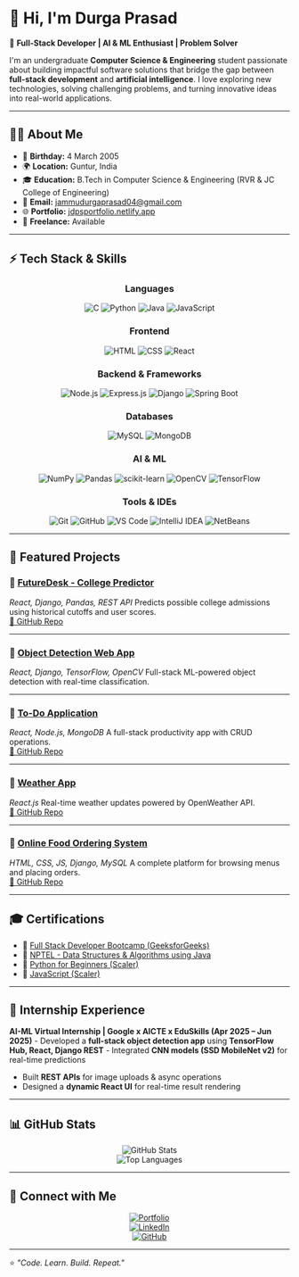 # 👋 Hi, I'm Durga Prasad

🚀 **Full-Stack Developer | AI & ML Enthusiast | Problem Solver**

I'm an undergraduate **Computer Science & Engineering** student passionate about building impactful software solutions that bridge the gap between **full-stack development** and **artificial intelligence**. I love exploring new technologies, solving challenging problems, and turning innovative ideas into real-world applications.

---

## 🧑‍💻 About Me

- 🎂 **Birthday:** 4 March 2005  
- 🌍 **Location:** Guntur, India  
- 🎓 **Education:** B.Tech in Computer Science & Engineering (RVR & JC College of Engineering)  
- 📧 **Email:** [jammudurgaprasad04@gmail.com](mailto:jammudurgaprasad04@gmail.com)  
- 🌐 **Portfolio:** [jdpsportfolio.netlify.app](https://jdpsportfolio.netlify.app)  
- 💼 **Freelance:** Available  

---

## ⚡ Tech Stack & Skills

<div align="center">

### Languages  
![C](https://img.shields.io/badge/C-00599C?style=for-the-badge&logo=c&logoColor=white)
![Python](https://img.shields.io/badge/Python-FFD43B?style=for-the-badge&logo=python&logoColor=blue)
![Java](https://img.shields.io/badge/Java-ED8B00?style=for-the-badge&logo=openjdk&logoColor=white)
![JavaScript](https://img.shields.io/badge/JavaScript-323330?style=for-the-badge&logo=javascript)

### Frontend  
![HTML](https://img.shields.io/badge/HTML5-E34F26?style=for-the-badge&logo=html5&logoColor=white)
![CSS](https://img.shields.io/badge/CSS3-1572B6?style=for-the-badge&logo=css3&logoColor=white)
![React](https://img.shields.io/badge/React-20232A?style=for-the-badge&logo=react)

### Backend & Frameworks  
![Node.js](https://img.shields.io/badge/Node.js-43853D?style=for-the-badge&logo=node.js&logoColor=white)
![Express.js](https://img.shields.io/badge/Express.js-404D59?style=for-the-badge)
![Django](https://img.shields.io/badge/Django-092E20?style=for-the-badge&logo=django&logoColor=white)
![Spring Boot](https://img.shields.io/badge/Spring_Boot-6DB33F?style=for-the-badge&logo=springboot&logoColor=white)

### Databases  
![MySQL](https://img.shields.io/badge/MySQL-005C84?style=for-the-badge&logo=mysql&logoColor=white)
![MongoDB](https://img.shields.io/badge/MongoDB-4EA94B?style=for-the-badge&logo=mongodb&logoColor=white)

### AI & ML  
![NumPy](https://img.shields.io/badge/NumPy-013243?style=for-the-badge&logo=numpy&logoColor=white)
![Pandas](https://img.shields.io/badge/Pandas-150458?style=for-the-badge&logo=pandas)
![scikit-learn](https://img.shields.io/badge/scikit--learn-F7931E?style=for-the-badge&logo=scikitlearn&logoColor=white)
![OpenCV](https://img.shields.io/badge/OpenCV-5C3EE8?style=for-the-badge&logo=opencv&logoColor=white)
![TensorFlow](https://img.shields.io/badge/TensorFlow-FF6F00?style=for-the-badge&logo=tensorflow&logoColor=white)

### Tools & IDEs  
![Git](https://img.shields.io/badge/Git-F05032?style=for-the-badge&logo=git&logoColor=white)
![GitHub](https://img.shields.io/badge/GitHub-181717?style=for-the-badge&logo=github)
![VS Code](https://img.shields.io/badge/VS%20Code-0078d7?style=for-the-badge&logo=visual-studio-code)
![IntelliJ IDEA](https://img.shields.io/badge/IntelliJ%20IDEA-000000?style=for-the-badge&logo=intellij-idea)
![NetBeans](https://img.shields.io/badge/NetBeans-1B6AC6?style=for-the-badge&logo=apache-netbeans)

</div>

---

## 📂 Featured Projects

### 🔹 [FutureDesk - College Predictor](https://futuredesk.netlify.app/)
*React, Django, Pandas, REST API* Predicts possible college admissions using historical cutoffs and user scores.  
[🔗 GitHub Repo](https://github.com/jammudurgaprasad/Eapcet_College_Predictor)

---

### 🔹 [Object Detection Web App](https://github.com/jammudurgaprasad/Object_Detection)  
*React, Django, TensorFlow, OpenCV* Full-stack ML-powered object detection with real-time classification.

---

### 🔹 [To-Do Application](https://dptodoapp.netlify.app/)  
*React, Node.js, MongoDB* A full-stack productivity app with CRUD operations.  
[🔗 GitHub Repo](https://github.com/jammudurgaprasad/Full-Stack-ToDo-App)

---

### 🔹 [Weather App](https://dpsweatherapp.netlify.app/)  
*React.js* Real-time weather updates powered by OpenWeather API.  
[🔗 GitHub Repo](https://github.com/jammudurgaprasad/Weather_App)

---

### 🔹 [Online Food Ordering System](https://jammudurgaprasad.pythonanywhere.com/)  
*HTML, CSS, JS, Django, MySQL* A complete platform for browsing menus and placing orders.  
[🔗 GitHub Repo](https://github.com/jammudurgaprasad/project4)

---

## 🎓 Certifications

- 📜 [Full Stack Developer Bootcamp (GeeksforGeeks)](https://www.linkedin.com/posts/jammudurgaprasad_full-stack-developer-bootcamp-master-frontend-activity-7344790448000929792-td2E)  
- 📜 [NPTEL - Data Structures & Algorithms using Java](https://www.linkedin.com/posts/jammudurgaprasad_nptel-learningjourney-datastructures-activity-7288578996412334080-YNhi)  
- 📜 [Python for Beginners (Scaler)](https://moonshot.scaler.com/s/sl/8NXzCuW2x2)  
- 📜 [JavaScript (Scaler)](https://moonshot.scaler.com/s/sl/M3YPETr0jK)  

---

## 💼 Internship Experience

**AI-ML Virtual Internship | Google x AICTE x EduSkills (Apr 2025 – Jun 2025)** - Developed a **full-stack object detection app** using **TensorFlow Hub, React, Django REST** - Integrated **CNN models (SSD MobileNet v2)** for real-time predictions  
- Built **REST APIs** for image uploads & async operations  
- Designed a **dynamic React UI** for real-time result rendering  

---

## 📊 GitHub Stats

<div align="center">

![GitHub Stats](https://github-readme-stats.vercel.app/api?username=jammudurgaprasad&show_icons=true&theme=radical)  
![Top Languages](https://github-readme-stats.vercel.app/api/top-langs/?username=jammudurgaprasad&layout=compact&theme=radical)

</div>

---

## 🤝 Connect with Me

<div align="center">

[![Portfolio](https://img.shields.io/badge/Portfolio-Visit%20Now-blue?style=for-the-badge)](https://jdpsportfolio.netlify.app)  
[![LinkedIn](https://img.shields.io/badge/LinkedIn-Durga%20Prasad-blue?style=for-the-badge&logo=linkedin)](https://www.linkedin.com/in/jammudurgaprasad)  
[![GitHub](https://img.shields.io/badge/GitHub-jammudurgaprasad-black?style=for-the-badge&logo=github)](https://github.com/jammudurgaprasad)

</div>

---
⭐️ *"Code. Learn. Build. Repeat."*